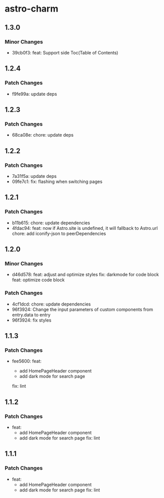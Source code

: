 # astro-charm

## 1.3.0

### Minor Changes

- 39cb0f3: feat: Support side Toc(Table of Contents)

## 1.2.4

### Patch Changes

- f9fe99a: update deps

## 1.2.3

### Patch Changes

- 68ca08e: chore: update deps

## 1.2.2

### Patch Changes

- 7a31f5a: update deps
- 09fe7c1: fix: flashing when switching pages

## 1.2.1

### Patch Changes

- b11b615: chore: update dependencies
- 4fdac94: feat: now if Astro.site is undefined, it will fallback to Astro.url
  chore: add iconify-json to peerDependencies

## 1.2.0

### Minor Changes

- d46d578: feat: adjust and optimize styles
  fix: darkmode for code block
  feat: optimize code block

### Patch Changes

- 4cf1dcd: chore: update dependencies
- 96f3924: Change the input parameters of custom components from entry.data to entry
- 96f3924: fix styles

## 1.1.3

### Patch Changes

- fee5600: feat:
  - add HomePageHeader component
  - add dark mode for search page

  fix: lint

## 1.1.2

### Patch Changes

- feat:
  - add HomePageHeader component
  - add dark mode for search page
    fix: lint

## 1.1.1

### Patch Changes

- feat:
  - add HomePageHeader component
  - add dark mode for search page
    fix: lint
